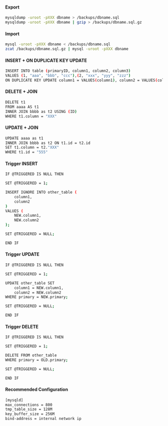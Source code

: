#### Export
```sh
mysqldump -uroot -pXXX dbname > /backups/dbname.sql
mysqldump -uroot -pXXX dbname | gzip > /backups/dbname.sql.gz
```

#### Import
```sh
mysql -uroot -pXXX dbname < /backups/dbname.sql
zcat /backups/dbname.sql.gz | mysql -uroot -pXXX dbname
```

#### INSERT + ON DUPLICATE KEY UPDATE
```sh
INSERT INTO table (primaryID, column1, column2, column3)
VALUES (1, "aaa", "bbb", "ccc"),(2, "xxx", "yyy", "zzz")
ON DUPLICATE KEY UPDATE column1 = VALUES(column1), column2 = VALUES(column2)
```

#### DELETE + JOIN
```sh
DELETE t1
FROM aaaa AS t1
INNER JOIN bbbb as t2 USING (ID)
WHERE t1.column = "XXX"
```

#### UPDATE + JOIN
```sh
UPDATE aaaa as t1 
INNER JOIN bbbb as t2 ON t1.id = t2.id
SET t1.column = t2."XXX" 
WHERE t1.id = "555"
```

#### Trigger INSERT
```sh
IF @TRIGGERED IS NULL THEN

SET @TRIGGERED = 1;

INSERT IGNORE INTO other_table (
    column1,
    column2
)
VALUES ( 
	NEW.column1,
	NEW.column2
);

SET @TRIGGERED = NULL;

END IF
```

#### Trigger UPDATE
```sh
IF @TRIGGERED IS NULL THEN

SET @TRIGGERED = 1;

UPDATE other_table SET 
    column1 = NEW.column1,
    column2 = NEW.column2
WHERE primary = NEW.primary;

SET @TRIGGERED = NULL;

END IF
```

#### Trigger DELETE
```sh
IF @TRIGGERED IS NULL THEN

SET @TRIGGERED = 1;

DELETE FROM other_table
WHERE primary = OLD.primary;

SET @TRIGGERED = NULL;

END IF
```

#### Recommended Configuration
```sh
[mysqld]
max_connections = 800
tmp_table_size = 128M
key_buffer_size = 256M
bind-address = internal network ip
```

